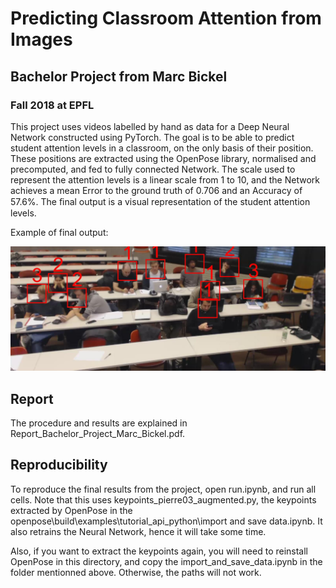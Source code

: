 # Predicting Classroom Attention from Images

## Bachelor Project from Marc Bickel
### Fall 2018 at EPFL

This project uses videos labelled by hand as data for a Deep Neural Network constructed using PyTorch. The goal is to be able to predict student attention levels in a classroom, on the only basis of their position. These positions are extracted using the OpenPose library, normalised and precomputed, and fed to fully connected Network. The scale used to represent the attention levels is a linear scale from 1 to 10, and the Network achieves a mean Error to the ground truth of 0.706 and an Accuracy of 57.6%. The ﬁnal output is a visual representation of the student attention levels.

Example of final output:

![](prj_output_final_exemple.jpg)

## Report
The procedure and results are explained in Report_Bachelor_Project_Marc_Bickel.pdf.

## Reproducibility
To reproduce the final results from the project, open run.ipynb, and run all cells. Note that this uses keypoints_pierre03_augmented.py, the keypoints extracted by OpenPose in the openpose\build\examples\tutorial_api_python\import and save data.ipynb. It also retrains the Neural Network, hence it will take some time.

Also, if you want to extract the keypoints again, you will need to reinstall OpenPose in this directory, and copy the import_and_save_data.ipynb in the folder mentionned above. Otherwise, the paths will not work. 
